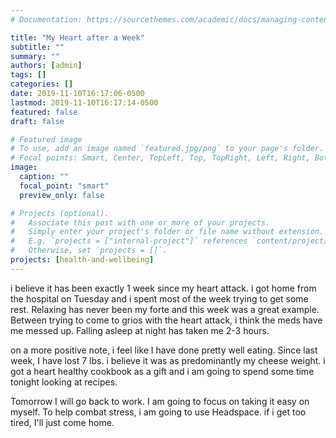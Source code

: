 ```yaml
---
# Documentation: https://sourcethemes.com/academic/docs/managing-content/

title: "My Heart after a Week"
subtitle: ""
summary: ""
authors: [admin]
tags: []
categories: []
date: 2019-11-10T16:17:06-0500
lastmod: 2019-11-10T16:17:14-0500
featured: false
draft: false

# Featured image
# To use, add an image named `featured.jpg/png` to your page's folder.
# Focal points: Smart, Center, TopLeft, Top, TopRight, Left, Right, BottomLeft, Bottom, BottomRight.
image:
  caption: ""
  focal_point: "smart"
  preview_only: false

# Projects (optional).
#   Associate this post with one or more of your projects.
#   Simply enter your project's folder or file name without extension.
#   E.g. `projects = ["internal-project"]` references `content/project/deep-learning/index.md`.
#   Otherwise, set `projects = []`.
projects: [health-and-wellbeing]
---
```


i believe it has been exactly 1 week since my heart attack. i got home from the hospital on Tuesday and i spent most of the week trying to get some rest. Relaxing has never been my forte and this week was a great example. Between trying to come to grios with the heart attack, i think the meds have me messed up. Falling asleep at night has taken me 2-3 hours. 

on a more positive note, i feel like I have done pretty well eating. Since last week, I have lost 7 lbs. i believe it was as predominantly my cheese weight. i got a heart healthy cookbook as a gift and i am going to spend some time tonight looking at recipes. 

Tomorrow I will go back to work. I am going to focus on taking it easy on myself. To help combat stress, i am going to use Headspace. if i get too tired, I'll just come home.

